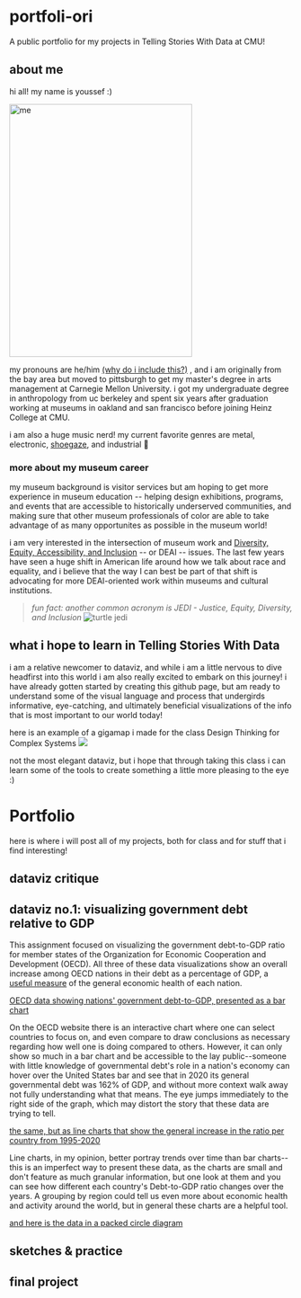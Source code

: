 # portfoli-ori
A public portfolio for my projects in Telling Stories With Data at CMU!

## about me

hi all! my name is youssef :) 

<img src="https://user-images.githubusercontent.com/98067398/150695345-d065d9f7-edfc-4405-8b43-d2870a0a4c74.JPG" alt="me" width="325" height="450">

my pronouns are he/him [(why do i include this?)](https://prospect.org.uk/news/why-we-should-all-start-using-pronouns)
, and i am originally from the bay area but moved to pittsburgh to get my master's degree in arts management at Carnegie Mellon University. i got my undergraduate degree in anthropology from uc berkeley and spent six years after graduation working at museums in oakland and san francisco before joining Heinz College at CMU.

i am also a huge music nerd! my current favorite genres are metal, electronic, [shoegaze](https://youtu.be/OBxJGg6cjqk), and industrial :metal: 

### more about my museum career
my museum background is visitor services but am hoping to get more experience in museum education -- helping design exhibitions, programs, and events that are accessible to historically underserved communities, and making sure that other museum professionals of color are able to take advantage of as many opportunites as possible in the museum world! 

i am very interested in the intersection of museum work and [Diversity, Equity, Accessibility, and Inclusion](https://www.aam-us.org/category/diversity-equity-inclusion-accessibility/) -- or DEAI -- issues. The last few years have seen a huge shift in American life around how we talk about race and equality, and i believe that the way I can best be part of that shift is advocating for more DEAI-oriented work within museums and cultural institutions.
> *fun fact: another common acronym is JEDI - Justice, Equity, Diversity, and Inclusion*
> ![turtle jedi](https://media2.giphy.com/media/ys2SDO6BgXjvG/giphy.gif?cid=790b76115d0d10854cea2b6d9bf6200e2b9b6abaced2480a&rid=giphy.gif&ct=g)

## what i hope to learn in Telling Stories With Data

i am a relative newcomer to dataviz, and while i am a little nervous to dive headfirst into this world i am also really excited to embark on this journey! i have already gotten started by creating this github page, but am ready to understand some of the visual language and process that undergirds informative, eye-catching, and ultimately beneficial visualizations of the info that is most important to our world today! 

here is an example of a gigamap i made for the class Design Thinking for Complex Systems
![](https://user-images.githubusercontent.com/98067398/150697172-52d017ec-fd72-491c-842e-f8fb2e0b908a.jpg)

not the most elegant dataviz, but i hope that through taking this class i can learn some of the tools to create something a little more pleasing to the eye :)

# Portfolio
here is where i will post all of my projects, both for class and for stuff that i find interesting!

## dataviz critique


## dataviz no.1: visualizing government debt relative to GDP

This assignment focused on visualizing the government debt-to-GDP ratio for member states of the Organization for Economic Cooperation and Development (OECD). All three of these data visualizations show an overall increase among OECD nations in their debt as a percentage of GDP, a [useful measure](https://data.oecd.org/gga/general-government-debt.htm) of the general economic health of each nation. 

[OECD data showing nations' government debt-to-GDP, presented as a bar chart](/Dataviz_1.md)

On the OECD website there is an interactive chart where one can select countries to focus on, and even compare to draw conclusions as necessary regarding how well one is doing compared to others. However, it can only show so much in a bar chart and be accessible to the lay public--someone with little knowledge of governmental debt's role in a nation's economy can hover over the United States bar and see that in 2020 its general governmental debt was 162% of GDP, and without more context walk away not fully understanding what that means. The eye jumps immediately to the right side of the graph, which may distort the story that these data are trying to tell. 

[the same, but as line charts that show the general increase in the ratio per country from 1995-2020](/Dataviz_2.md) 

Line charts, in my opinion, better portray trends over time than bar charts--this is an imperfect way to present these data, as the charts are small and don't feature as much granular information, but one look at them and you can see how different each country's Debt-to-GDP ratio changes over the years. A grouping by region could tell us even more about economic health and activity around the world, but in general these charts are a helpful tool.

[and here is the data in a packed circle diagram](/Dataviz_3.md)


## sketches & practice


## final project

